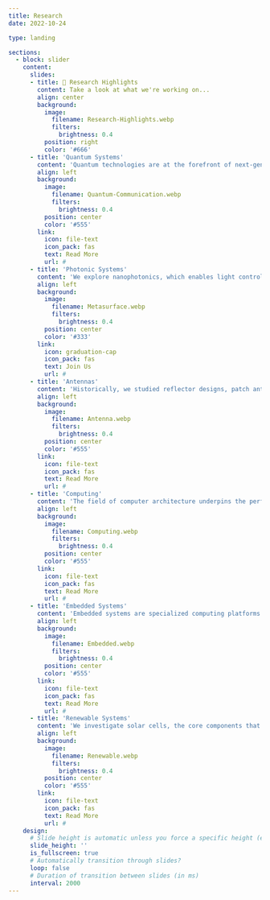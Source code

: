 ```yaml
---
title: Research
date: 2022-10-24

type: landing

sections:
  - block: slider
    content:
      slides:
      - title: 👋 Research Highlights
        content: Take a look at what we're working on...
        align: center
        background:
          image:
            filename: Research-Highlights.webp
            filters:
              brightness: 0.4
          position: right
          color: '#666'
      - title: 'Quantum Systems'
        content: 'Quantum technologies are at the forefront of next-generation innovation, leveraging the principles of quantum mechanics to revolutionize information processing and communication. Our work aims to develop robust and scalable quantum networks. Quantum photonics combines light and quantum mechanics to enable on-chip quantum circuits, essential for quantum information processing. We investigate components for integrated quantum photonic platforms, quantum communication protocols. '
        align: left
        background:
          image:
            filename: Quantum-Communication.webp
            filters:
              brightness: 0.4
          position: center
          color: '#555'
        link:
          icon: file-text
          icon_pack: fas
          text: Read More
          url: #          
      - title: 'Photonic Systems'
        content: 'We explore nanophotonics, which enables light control at the nanoscale for compact, energy-efficient devices. Surface plasmon resonances in metals can concentrate light into subwavelength volumes-critical for ultra-sensitive biosensing and nanoscale light-matter interaction. Metasurfaces is a planar nanostructured material that precisely control the phase, amplitude, and polarization of light. Our research focuses on designing, fabricating, and characterizing these advanced photonic platforms using cutting-edge nanofabrication and simulation tools.'
        align: left
        background:
          image:
            filename: Metasurface.webp
            filters:
              brightness: 0.4
          position: center
          color: '#333'
        link:
          icon: graduation-cap
          icon_pack: fas
          text: Join Us
          url: #
      - title: 'Antennas'
        content: 'Historically, we studied reflector designs, patch antenna for power efficiency and radiation pattern optimization. Satellite dishes offer high-gain communication links for remote sensing and deep-space communication. Patch antennas are low-profile, planar devices ideal for compact wireless systems and wearable electronics. Horn antennas, known for their high directivity and stability, are key in test ranges and microwave systems. We explored novel materials and miniaturization techniques to enhance bandwidth and polarization control.'
        align: left
        background:
          image:
            filename: Antenna.webp
            filters:
              brightness: 0.4
          position: center
          color: '#555'
        link:
          icon: file-text
          icon_pack: fas
          text: Read More
          url: #                    
      - title: 'Computing'
        content: 'The field of computer architecture underpins the performance and efficiency of all modern computing systems—from smartphones to supercomputers. Our research explores how to design processors that are faster, more energy-efficient, and capable of handling the demands of AI, scientific computing, and large-scale data analytics. We study microarchitecture components such as instruction pipelines, memory hierarchies, branch predictors, and multicore processors.'
        align: left
        background:
          image:
            filename: Computing.webp
            filters:
              brightness: 0.4
          position: center
          color: '#555'
        link:
          icon: file-text
          icon_pack: fas
          text: Read More
          url: #                
      - title: 'Embedded Systems'
        content: 'Embedded systems are specialized computing platforms built into larger systems to perform dedicated tasks, often under real-time constraints. Our research centers on designing energy-efficient, intelligent, and reliable embedded solutions for diverse applications. Embedded systems are specialized computing platforms built into larger systems to perform dedicated tasks, often under real-time constraints. Our research centers on designing energy-efficient, intelligent, and reliable embedded solutions for diverse applications.'
        align: left
        background:
          image:
            filename: Embedded.webp
            filters:
              brightness: 0.4
          position: center
          color: '#555'
        link:
          icon: file-text
          icon_pack: fas
          text: Read More
          url: #                
      - title: 'Renewable Systems'
        content: 'We investigate solar cells, the core components that convert sunlight into electricity, aiming to improve their efficiency through novel materials and fabrication techniques. At the system level, we study solar panels, optimizing layout, orientation, and thermal management to enhance power output. Beyond generation, our research extends to grid optimization, ensuring stable integration of renewables into existing power infrastructures. We explore smart grid architectures, energy storage strategies, and predictive control algorithms to balance supply and demand.'
        align: left
        background:
          image:
            filename: Renewable.webp
            filters:
              brightness: 0.4
          position: center
          color: '#555'
        link:
          icon: file-text
          icon_pack: fas
          text: Read More
          url: #                                   
    design:
      # Slide height is automatic unless you force a specific height (e.g. '400px')
      slide_height: ''
      is_fullscreen: true
      # Automatically transition through slides?
      loop: false
      # Duration of transition between slides (in ms)
      interval: 2000
---
```

